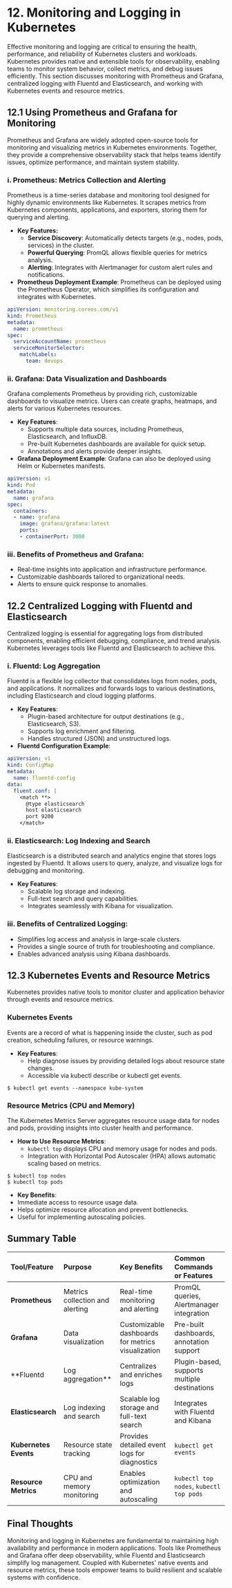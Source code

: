 # **12. Monitoring and Logging in Kubernetes**
Effective monitoring and logging are critical to ensuring the health, performance, and reliability of Kubernetes clusters and workloads. Kubernetes provides native and extensible tools for observability, enabling teams to monitor system behavior, collect metrics, and debug issues efficiently. This section discusses monitoring with Prometheus and Grafana, centralized logging with Fluentd and Elasticsearch, and working with Kubernetes events and resource metrics.

## **12.1 Using Prometheus and Grafana for Monitoring**
Prometheus and Grafana are widely adopted open-source tools for monitoring and visualizing metrics in Kubernetes environments. Together, they provide a comprehensive observability stack that helps teams identify issues, optimize performance, and maintain system stability.

### **i. Prometheus: Metrics Collection and Alerting**
Prometheus is a time-series database and monitoring tool designed for highly dynamic environments like Kubernetes. It scrapes metrics from Kubernetes components, applications, and exporters, storing them for querying and alerting.

* **Key Features:**
  - **Service Discovery**: Automatically detects targets (e.g., nodes, pods, services) in the cluster.
  - **Powerful Querying**: PromQL allows flexible queries for metrics analysis.
  - **Alerting**: Integrates with Alertmanager for custom alert rules and notifications.
* **Prometheus Deployment Example**:
Prometheus can be deployed using the Prometheus Operator, which simplifies its configuration and integrates with Kubernetes.
```yaml
apiVersion: monitoring.coreos.com/v1
kind: Prometheus
metadata:
  name: prometheus
spec:
  serviceAccountName: prometheus
  serviceMonitorSelector:
    matchLabels:
      team: devops
```

### **ii. Grafana: Data Visualization and Dashboards**
Grafana complements Prometheus by providing rich, customizable dashboards to visualize metrics. Users can create graphs, heatmaps, and alerts for various Kubernetes resources.

* **Key Features**:
  - Supports multiple data sources, including Prometheus, Elasticsearch, and InfluxDB.
  - Pre-built Kubernetes dashboards are available for quick setup.
  - Annotations and alerts provide deeper insights.
* **Grafana Deployment Example**:
Grafana can also be deployed using Helm or Kubernetes manifests.
```yaml
apiVersion: v1
kind: Pod
metadata:
  name: grafana
spec:
  containers:
  - name: grafana
    image: grafana/grafana:latest
    ports:
    - containerPort: 3000
```

### **iii. Benefits of Prometheus and Grafana**:
* Real-time insights into application and infrastructure performance.
* Customizable dashboards tailored to organizational needs.
* Alerts to ensure quick response to anomalies.

## **12.2 Centralized Logging with Fluentd and Elasticsearch**
Centralized logging is essential for aggregating logs from distributed components, enabling efficient debugging, compliance, and trend analysis. Kubernetes leverages tools like Fluentd and Elasticsearch to achieve this.

### **i. Fluentd: Log Aggregation**
Fluentd is a flexible log collector that consolidates logs from nodes, pods, and applications. It normalizes and forwards logs to various destinations, including Elasticsearch and cloud logging platforms.

* **Key Features**:
  - Plugin-based architecture for output destinations (e.g., Elasticsearch, S3).
  - Supports log enrichment and filtering.
  - Handles structured (JSON) and unstructured logs.
* **Fluentd Configuration Example**:
```yaml
apiVersion: v1
kind: ConfigMap
metadata:
  name: fluentd-config
data:
  fluent.conf: |
    <match **>
      @type elasticsearch
      host elasticsearch
      port 9200
    </match>
```

### **ii. Elasticsearch: Log Indexing and Search**
Elasticsearch is a distributed search and analytics engine that stores logs ingested by Fluentd. It allows users to query, analyze, and visualize logs for debugging and monitoring.

* **Key Features**:
  - Scalable log storage and indexing.
  - Full-text search and query capabilities.
  - Integrates seamlessly with Kibana for visualization.

### **iii. Benefits of Centralized Logging:**
* Simplifies log access and analysis in large-scale clusters.
* Provides a single source of truth for troubleshooting and compliance.
* Enables advanced analysis using Kibana dashboards.

## **12.3 Kubernetes Events and Resource Metrics**
Kubernetes provides native tools to monitor cluster and application behavior through events and resource metrics.

### **Kubernetes Events**
Events are a record of what is happening inside the cluster, such as pod creation, scheduling failures, or resource warnings.

* **Key Features**:
  - Help diagnose issues by providing detailed logs about resource state changes.
  - Accessible via kubectl describe or kubectl get events.
```
$ kubectl get events --namespace kube-system
```

### **Resource Metrics (CPU and Memory)**
The Kubernetes Metrics Server aggregates resource usage data for nodes and pods, providing insights into cluster health and performance.

* **How to Use Resource Metrics**:
  - `kubectl top` displays CPU and memory usage for nodes and pods.
  - Integration with Horizontal Pod Autoscaler (HPA) allows automatic scaling based on metrics.
```
$ kubectl top nodes
$ kubectl top pods
```
* **Key Benefits**:
* Immediate access to resource usage data.
* Helps optimize resource allocation and prevent bottlenecks.
* Useful for implementing autoscaling policies.

## **Summary Table**
|**Tool/Feature**|**Purpose**|**Key Benefits**|**Common Commands or Features**|
|:----|:----|:----|:----|
|**Prometheus**|Metrics collection and alerting|Real-time monitoring and alerting|PromQL queries, Alertmanager integration|
|**Grafana**|Data visualization|Customizable dashboards for metrics visualization|Pre-built dashboards, annotation support|
|**Fluentd|Log aggregation**|Centralizes and enriches logs|Plugin-based, supports multiple destinations|
|**Elasticsearch**|Log indexing and search|Scalable log storage and full-text search|Integrates with Fluentd and Kibana|
|**Kubernetes Events**|Resource state tracking|Provides detailed event logs for diagnostics|`kubectl get events`|
|**Resource Metrics**|CPU and memory monitoring|Enables optimization and autoscaling|`kubectl top nodes`, `kubectl top pods`|

## **Final Thoughts**
Monitoring and logging in Kubernetes are fundamental to maintaining high availability and performance in modern applications. Tools like Prometheus and Grafana offer deep observability, while Fluentd and Elasticsearch simplify log management. Coupled with Kubernetes' native events and resource metrics, these tools empower teams to build resilient and scalable systems with confidence.
